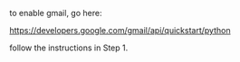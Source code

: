 to enable gmail, go here:

https://developers.google.com/gmail/api/quickstart/python

follow the instructions in Step 1.
